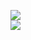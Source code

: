 [![](https://img.shields.io/badge/Made%20With-Github%20Spray-lightgrey.svg?style=for-the-badge&logo=github)](https://github.com/Annihil/github-spray#2832)  
[![](https://i.imgur.com/2DrTn0Z.gif)](https://github.com/Annihil/github-spray)